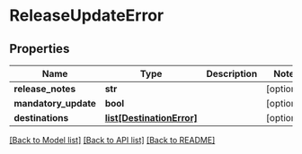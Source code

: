 # ReleaseUpdateError

## Properties
Name | Type | Description | Notes
------------ | ------------- | ------------- | -------------
**release_notes** | **str** |  | [optional] 
**mandatory_update** | **bool** |  | [optional] 
**destinations** | [**list[DestinationError]**](DestinationError.md) |  | [optional] 

[[Back to Model list]](../README.md#documentation-for-models) [[Back to API list]](../README.md#documentation-for-api-endpoints) [[Back to README]](../README.md)

